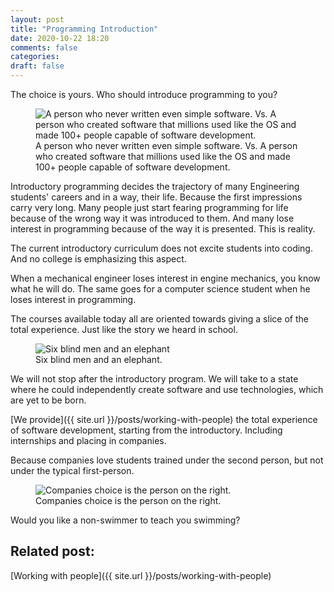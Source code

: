 ```yaml
---
layout: post
title: "Programming Introduction"
date: 2020-10-22 18:20
comments: false
categories:
draft: false
---
```


The choice is yours. Who should introduce programming to you?

<figure>
 <img src="{{ site.url }}/assets/who-must-introduce-coding.jpg" alt="A person who never written even simple software. Vs. A person who created software that millions used like the OS and made 100+ people capable of software development.">
 <figcaption>
 A person who never written even simple software. Vs. A person who created software that millions used like the OS and made 100+ people capable of software development.
 </figcaption>
</figure>

Introductory programming decides the trajectory of many Engineering students' careers and in a way, their life. Because the first impressions carry very long. Many people just start fearing programming for life because of the wrong way it was introduced to them. And many lose interest in programming because of the way it is presented. This is reality.

The current introductory curriculum does not excite students into coding. And no college is emphasizing this aspect.

When a mechanical engineer loses interest in engine mechanics, you know what he will do. The same goes for a computer science student when he loses interest in programming.

The courses available today all are oriented towards giving a slice of the total experience. Just like the story we heard in school.

<figure>
 <img src="{{ site.url }}/assets/six-blind-men-and-elephant.gif" alt="
 Six blind men and an elephant">
 <figcaption>
 Six blind men and an elephant.
 </figcaption>
</figure>

We will not stop after the introductory program. We will take to a state where he could independently create software and use technologies, which are yet to be born.

[We provide]({{ site.url }}/posts/working-with-people) the total experience of software development, starting from the introductory. Including internships and placing in companies.

Because companies love students trained under the second person, but not under the typical first-person.

<figure>
 <img src="{{ site.url }}/assets/who-must-introduce-coding.jpg" alt="Companies choice is the person on the right.">
 <figcaption>
 Companies choice is the person on the right.
 </figcaption>
</figure>

Would you like a non-swimmer to teach you swimming?

## Related post:

[Working with people]({{ site.url }}/posts/working-with-people)
